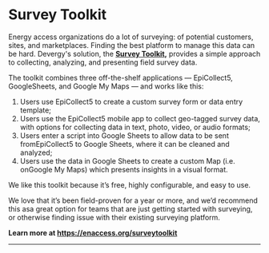 # Survey Toolkit

Energy access organizations do a lot of surveying: of potential customers, sites, and marketplaces. Finding the best platform to manage this data can be hard. Devergy's solution, the [**Survey Toolkit**](https://enaccess.org/surveytoolkit/)**,** provides a simple approach to collecting, analyzing, and presenting field survey data.

The toolkit combines three off-the-shelf applications — EpiCollect5, GoogleSheets, and Google My Maps — and works like this:

1. Users use EpiCollect5 to create a custom survey form or data entry template;
2. Users use the EpiCollect5 mobile app to collect geo-tagged survey data, with options for collecting data in text, photo, video, or audio formats;
3. Users enter a script into Google Sheets to allow data to be sent fromEpiCollect5 to Google Sheets, where it can be cleaned and analyzed;
4. Users use the data in Google Sheets to create a custom Map (i.e. onGoogle My Maps) which presents insights in a visual format.

We like this toolkit because it’s free, highly configurable, and easy to use.&#x20;

We love that it’s been field-proven for a year or more, and we’d recommend this asa great option for teams that are just getting started with surveying, or otherwise finding issue with their existing surveying platform.

**Learn more at https://enaccess.org/surveytoolkit**

****
